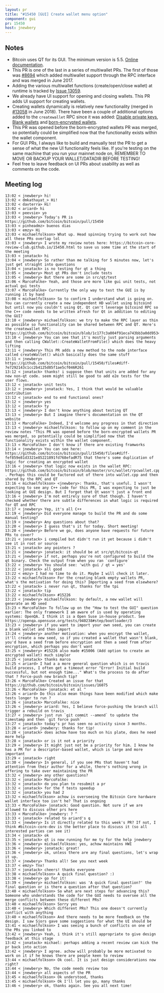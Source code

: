 ```yaml
---
layout: pr
title: "#15450 [GUI] Create wallet menu option"
component: gui
pr: 15450
host: jnewbery
---
```


## Notes

- Bitcoin uses QT for its GUI. The minimum version is 5.5. [Online documentation](https://doc.qt.io/archives/qt-5.5/index.html).
- This PR is one of the last in a series of multiwallet PRs. The first of those was [#8694](https://github.com/bitcoin/bitcoin/pull/8694) which added multiwallet support through the RPC interface and was merged in June 2017.
- Adding the various multiwallet functions (create/open/close wallet) at runtime is tracked by [Issue 13059](https://github.com/bitcoin/bitcoin/issues/13059).
- We already have UI support for opening and closing wallets. This PR adds UI support for creating wallets.
- Creating wallets dynamically is relatively new functionality (merged in [#13058](https://github.com/bitcoin/bitcoin/pull/13058) in June 2018). There have been a couple of additional options added to the `createwallet` RPC since it was added: [Disable private keys](https://github.com/bitcoin/bitcoin/pull/9662), [Blank wallets](https://github.com/bitcoin/bitcoin/pull/15226) and [born-encrypted wallets](https://github.com/bitcoin/bitcoin/pull/15006).
- This PR was opened before the born-encrypted wallets PR was merged, so potentially could be simplified now that the functionality exists within the wallet component.
- For GUI PRs, I always like to build and manually test the PR to get a sense of what the new UI functionality feels like. If you're testing on the same machine that you run your mainnet node on, REMEMBER TO MOVE OR BACKUP YOUR WALLET/DATADIR BEFORE TESTING!
- Feel free to leave feedback on UI PRs about usability as well as comments on the code.

## Meeting log

```
13:02 < jnewbery> hi!
13:02 < dmkathayat_> Hi!
13:02 < davterra> Hi!
13:02 < ariard> hi
13:03 < peevsie> yo
13:03 < jnewbery> Today's PR is https://github.com/bitcoin/bitcoin/pull/15450
13:03 < pinheadmz> buenos dias
13:03 < emzy> Hi
13:03 < michaelfolkson> What up. Head spinning trying to work out how all these PRs overlap lol
13:03 < jnewbery> I wrote my review notes here: https://bitcoin-core-review-club.github.io/15450.html to save us some time at the start of the meeting
13:03 < jonatack> hi
13:04 < jnewbery> So rather than me talking for 5 minutes now, let's just get straight into questions
13:04 < jonatack> is no testing for qt a thing
13:05 < jnewbery> Most qt PRs don't include tests
13:05 < jnewbery> But there are some in src/qt/test
13:06 < MarcoFalke> Yeah, and those are more like gui unit tests, not actual gui tests
13:07 < MarcoFalke> Currently the only way to test the GUI is by running it by hand
13:08 < michaelfolkson> So to confirm I understand what is going on. You can currently create a new independent HD wallet using bitcoind but until now you couldn't using Qt. Qt can't leverage bitcoind RPC so the C++ code needs to be written afresh for Qt in addition to editing the GUI?
13:10 < jnewbery> michaelfolkson: we try to make the RPC layer as thin as possible so functionality can be shared between RPC and QT. Here's the createwallet RPC: https://github.com/bitcoin/bitcoin/blob/1c177c3a004f91eca743bb3a0dd9534a544026d5/src/wallet/rpcwallet.cpp#L2642
13:10 < jnewbery> You can see that it's mostly just parsing arguments and then calling CWallet::CreateWalletFromFile() which does the heavy lifting
13:11 < jnewbery> This PR adds a new method to the node interface called createWallet() which basically does the same stuff
13:11 < jnewbery> https://github.com/bitcoin/bitcoin/pull/15450/files#diff-7e7292143c1cc2b4125d85f1ae5cf046R261
13:12 < jonatack> thanks! i suppose then that units are added for any new non-qt code. seem might still be good to add e2e tests for the user flows.
13:12 < jonatack> unit tests
13:12 < jnewbery> jonatack: Yes, I think that would be valuable contribution
13:12 < jonatack> end to end functional ones?
13:12 < jnewbery> yes
13:12 < jonatack> ty
13:13 < jnewbery> I don't know anything about testing QT
13:13 < jnewbery> But I imagine there's documentation on the QT website
13:13 < MarcoFalke> Indeed, I'd welcome any progress in that direction
13:13 < jnewbery> michaelfolkson: to follow up on my comment in the review notes "This PR was opened before the born-encrypted wallets PR was merged, so potentially could be simplified now that the functionality exists within the wallet component.
13:13 < MarcoFalke> I don't know if there are existing framworks
13:14 < jnewbery> You can see here: https://github.com/bitcoin/bitcoin/pull/15450/files#diff-fef859e81d3321e85221891fd768efadR75 that there's some duplication of logic for creating an encrypted wallet
13:16 < jnewbery> that logic now exists in the wallet RPC: https://github.com/bitcoin/bitcoin/blob/master/src/wallet/rpcwallet.cpp#L2710 . Perhaps this could be factored out of there into wallet.cpp and then shared by the RPC and QT
13:16 < michaelfolkson> <jnewbery>: Thanks, that's useful. I wasn't expecting to see any C++ code for this PR, I was expecting to just be looking at GUI design. But I forgot that Qt wasn't just a front end
13:16 < jnewbery> I'm not entirely sure of that though. I haven't checked whether there are subtle differences in what logic is required for QT and RPC
13:17 < jnewbery> Yep, it's all C++
13:19 < jnewbery> Did everyone manage to build the PR and do some manual testing?
13:19 < jnewbery> Any questions about that?
13:20 < jnewbery> I guess that's it for today. Short meeting!
13:20 < jnewbery> Before we go, does anyone have requests for future PRs to cover?
13:21 < jonatack> i compiled but didn't run it yet because i didn't see it in root or source
13:21 < jonatack> any pointers ?
13:21 < jnewbery> jonatack: it should be at src/qt/bitcoin-qt
13:21 < jnewbery> if not, perhaps you're not configured to build the qt binary. Check the output from when you ran `configure`
13:22 < jnewbery> You should see: 'with gui / qt = yes'
13:22 < jonatack> all good
13:22 < emzy> I had no time to do it. Maybe I will check it later.
13:22 < michaelfolkson> For the creating blank empty wallets PR, what's the motivation for doing this? Importing a seed from elsewhere?
13:22 < jonatack> i never run qt, thanks for the tpi
13:22 < jonatack> tip
13:22 < michaelfolkson> #15226
13:23 < jnewbery> michaelfolkson: by default, a new wallet will generate an HD seed
13:23 < MarcoFalke> To follow up on the "How to test the GUI" question earlier: The only framework I am aware of is used by operating systems: OpenQA. I think it is a Open Suse in-house product. See https://openqa.opensuse.org/tests/940238#step/bootloader/3
13:23 < jnewbery> if you want to import your own seed, you can create a blank wallet and then import
13:24 < jnewbery> another motivation: when you encrypt the wallet, it'll create a new seed, so if you created a wallet that wasn't blank, you'd have a seed from before encryption and then a seed from after encryption, which perhaps you don't want
13:25 < jnewbery> #15226 also made #15006 (Add option to create an encrypted wallet) much simpler
13:25 < jonatack> thanks marco
13:25 < ariard> I had a a more general question which is on travis build process, I often get a timeout error "Error! Initial build successful, but not enough time..." What's the process to do after that ? Force-push new branch tip?
13:26 < MarcoFalke> Created an issue for that https://github.com/bitcoin/bitcoin/issues/16075
13:26 < MarcoFalke> jonatack: et al ^
13:26 < ariard> Do this also mean things have been modified which make tests longer to run ?
13:26 < jonatack> MarcoFalke: nice
13:26 < jnewbery> ariard: Yes, I believe force-pushing the branch will trigger a rebuild on travis
13:27 < jnewbery> just run `git commit --amend` to update the timestamp and then `git force push`
13:27 < jonatack> today's pr has seen no activity since 3 months.
13:28 < ariard> jnewbery: thanks for tip!
13:28 < jonatack> does achow have too much on his plate, does he need more help
13:28 < jonatack> or is it not a priority
13:29 < jnewbery> It might just not be a priority for him. I know he has a PR for a descriptor-based wallet, which is large and more important
13:29 < jonatack> right
13:30 < jnewbery> In general, if you see PRs that haven't had attention from their author for a while, there's nothing wrong in offering to take over maintaining the PR
13:32 < jnewbery> any other questions?
13:32 < jonatack> MarcoFalke:
13:32 < jonatack> do you plan to resubmit a pr
13:32 < jonatack> for the f tests speedup
13:32 < jonatack> you had 2
13:32 < michaelfolkson> achow is overseeing the Bitcoin Core hardware wallet interface too isn't he? That is ongoing
13:33 < MarcoFalke> jonatack: Good question. Not sure if we are allowed to discuss other prs here
13:33 < MarcoFalke> jnewbery: ? ^
13:33 < jonatack> related to ariard's q
13:33 < jnewbery> Is it directly related to this week's PR? If not, I think #bitcoin-core-dev is the better place to discuss it (so all interested parties can see it)
13:34 < jonatack> ok
13:35 < jonatack> qt is now running for me ty for the help jnewbery
13:36 < jnewbery> michaelfolkson: yes, achow maintains HWI
13:36 < jnewbery> jonatack: great!
13:36 < jnewbery> ok, unless there are any final questions, let's wrap it up.
13:37 < jnewbery> Thanks all! See you next week
13:37 < emzy> Tnx!
13:37 < jonatack> cheers! thanks everyone
13:38 < michaelfolkson> A quick final question? :)
13:38 < jnewbery> go for it!
13:39 < jnewbery> michaelfolkson: was 'A quick final question?' the final question or is there a question after that question?
13:40 < michaelfolkson> So what are next steps for advancing this? Someone who understands the code for the GUI needs to oversee all the merge conflicts between these different PRs?
13:40 < michaelfolkson> Sorry yes
13:40 < jnewbery> Which different PRs? This one doesn't currently conflict with anything
13:40 < michaelfolkson> And there needs to be more feedback on the design. I saw Sjors gave some suggestions for what the UI should be
13:41 < michaelfolkson> I was seeing a bunch of conflicts on one of the PRs you linked to
13:42 < jnewbery> Yeah, i think it's still appropriate to give design feedback at this stage
13:42 < jonatack> michael: perhaps adding a recent review can kick the pr back into action
13:42 < jnewbery> I agree. achow will probably be more motivated to work on it if he knows there are people keen to review
13:44 < michaelfolkson> Ok cool. It is just design considerations now right?
13:44 < jnewbery> No, the code needs review too
13:44 < jnewbery> all aspects of the PR
13:45 < michaelfolkson> Ok understood, thanks
13:45 < michaelfolkson> Ok I'll let you go, many thanks
13:46 < jnewbery> ok, thanks again. See you all next time!
```
